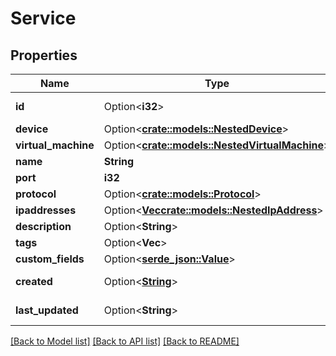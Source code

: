 # Service

## Properties

Name | Type | Description | Notes
------------ | ------------- | ------------- | -------------
**id** | Option<**i32**> |  | [optional][readonly]
**device** | Option<[**crate::models::NestedDevice**](NestedDevice.md)> |  | [optional]
**virtual_machine** | Option<[**crate::models::NestedVirtualMachine**](NestedVirtualMachine.md)> |  | [optional]
**name** | **String** |  | 
**port** | **i32** |  | 
**protocol** | Option<[**crate::models::Protocol**](Protocol.md)> |  | [optional]
**ipaddresses** | Option<[**Vec<crate::models::NestedIpAddress>**](NestedIPAddress.md)> |  | [optional]
**description** | Option<**String**> |  | [optional]
**tags** | Option<**Vec<String>**> |  | [optional]
**custom_fields** | Option<[**serde_json::Value**](.md)> |  | [optional]
**created** | Option<[**String**](string.md)> |  | [optional][readonly]
**last_updated** | Option<**String**> |  | [optional][readonly]

[[Back to Model list]](../README.md#documentation-for-models) [[Back to API list]](../README.md#documentation-for-api-endpoints) [[Back to README]](../README.md)


